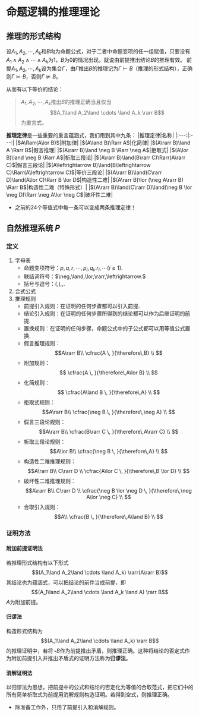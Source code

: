 # 命题逻辑的推理理论

## 推理的形式结构

设$A_1,A_2, \cdots , A_k$和$B$均为命题公式，对于二者中命题变项的任一组赋值，只要没有$A_1\land A_2\land  \cdots \land A_k$为1，$B$为0的情况出现，就说由前提推出结论$B$的推理有效。
前提$A_1,A_2, \cdots , A_k$设为集合$\Gamma$，由$\Gamma$推出$B$的推理记为$\Gamma \vdash B$（推理的形式结构），正确则$\Gamma \vDash B$，否则$\Gamma \nvDash B$。

从而有以下等价的结论：
> $A_1,A_2, \cdots , A_k$推出$B$的推理正确当且仅当$$A_1\land A_2\land  \cdots \land A_k \rarr B$$为重言式。

**推理定律**是一些重要的重言蕴涵式，我们用到其中九条：
|推理定律|名称|
|:---:|:---:|
|$A\Rarr(A\lor B)$|附加律|
|$(A\land B)\Rarr A$|化简律|
|$(A\rarr B)\land A \Rarr B$|假言推理|
|$(A\rarr B)\land \neg B \Rarr \neg A$|拒取式|
|$(A\lor B)\land \neg B \Rarr A$|析取三段论|
|$(A\rarr B)\land(B\rarr C)\Rarr(A\rarr C)$|假言三段论|
|$(A\leftrightarrow B)\land(B\leftrightarrow C)\Rarr(A\leftrightarrow C)$|等价三段论|
|$(A\rarr B)\land(C\rarr D)\land(A\lor C)\Rarr B \lor D$|构造性二难|
|$(A\rarr B)\lor (\neg A\rarr B) \Rarr B$|构造性二难（特殊形式）|
|$(A\rarr B)\land(C\rarr D)\land(\neg B \lor \neg D)\Rarr \neg A\lor \neg C$|破坏性二难|

- 之前的24个等值式中每一条可以变成两条推理定律！

## 自然推理系统 $P$

### 定义

1. 字母表  
    - 命题变项符号：$p,q,r,\cdots,p_i,q_i,r_i,\cdots(i \geq 1).$
    - 联结词符号：$\neg,\land,\lor,\rarr,\leftrightarrow.$
    - 括号与逗号：$(, ), ,.$
2. 合式公式
3. 推理规则
   - 前提引入规则：在证明的任何步骤都可以引入前提.
   - 结论引入规则：在证明的任何步骤所得到的结论都可以作为后继证明的前提.
   - 置换规则：在证明的任何步骤，命题公式中的子公式都可以用等值公式置换.
   - 假言推理规则：$$A\rarr B\\ \cfrac{A \, }{\therefore\,B}  \\ $$
   - 附加规则：$$ \cfrac{A \, }{\therefore\,A\lor B}  \\ $$
   - 化简规则：$$ \cfrac{A\land B \, }{\therefore\,A}  \\ $$
   - 拒取式规则：$$A\rarr B\\ \cfrac{\neg B \, }{\therefore\,\neg A}  \\ $$
   - 假言三段论规则：$$A\rarr B\\ \cfrac{B\rarr C \, }{\therefore\,A\rarr C}  \\ $$
   - 析取三段论规则：$$A\lor B\\ \cfrac{\neg B \, }{\therefore\,A}  \\ $$
   - 构造性二难推理规则：$$A\rarr B\\ C\rarr D \\ \cfrac{A\lor C \, }{\therefore\,B \lor D}  \\ $$
   - 破坏性二难推理规则：$$A\rarr B\\ C\rarr D \\ \cfrac{\neg B \lor \neg D \, }{\therefore\,\neg A\lor \neg C}  \\ $$
   - 合取引入规则：$$A\\ \cfrac{B \, }{\therefore\,A\land B}  \\ $$

### 证明方法

#### 附加前提证明法

若推理形式结构有以下形式$$(A_1\land A_2\land  \cdots \land A_k) \rarr(A\rarr B)$$其结论也为蕴涵式，可以把结论的前件当成前提，即$$(A_1\land A_2\land  \cdots \land A_k \land A) \rarr B$$$A$为附加前提。

#### 归谬法

构造形式结构为$$(A_1\land A_2\land  \cdots \land A_k) \rarr B$$的推理证明中，若将$\neg B$作为前提推出矛盾，则推理正确。这种将结论的否定式作为附加前提引入并推出矛盾式的证明方法称为**归谬法**。

#### 消解证明法

以归谬法为思想，把前提中的公式和结论的否定化为等值的合取范式，把它们中的所有简单析取式为前提用消解规则构造证明。若得到空式，则推理正确。

- 除准备工作外，只用了前提引入和消解规则。
